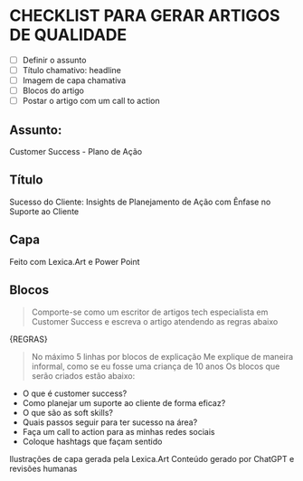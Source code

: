 # CHECKLIST PARA GERAR ARTIGOS DE QUALIDADE
- [ ] Definir o assunto
- [ ] Título chamativo: headline
- [ ] Imagem de capa chamativa
- [ ] Blocos do artigo
- [ ] Postar o artigo com um call to action

## Assunto:
Customer Success - Plano de Ação

## Título
Sucesso do Cliente: Insights de Planejamento de Ação com Ênfase no Suporte ao Cliente

## Capa
Feito com Lexica.Art e Power Point

## Blocos
>Comporte-se como um escritor de artigos tech especialista em Customer Success e escreva o artigo atendendo as regras abaixo

{REGRAS}
> No máximo 5 linhas por blocos de explicação
> Me explique de maneira informal, como se eu fosse uma criança de 10 anos
> Os blocos que serão criados estão abaixo:
- O que é customer success? 
- Como planejar um suporte ao cliente de forma eficaz?
- O que são as soft skills?
- Quais passos seguir para ter sucesso na área?
- Faça um call to action para as minhas redes sociais
- Coloque hashtags que façam sentido


Ilustrações de capa gerada pela Lexica.Art
Conteúdo gerado por ChatGPT e revisões humanas